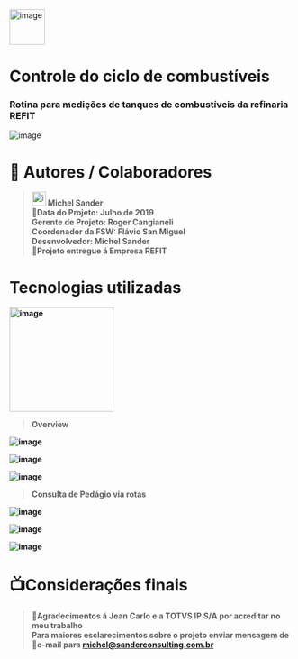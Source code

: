 <img width="63" alt="image" src="https://github.com/michelsander/ListaMunicipiosSmartView/assets/104599995/bc8494cd-ce9d-43cf-b302-8d916fc13900">

# Controle do ciclo de combustíveis
   ### Rotina para medições de tanques de combustíveis da refinaria REFIT

![image](https://github.com/michelsander/Fleetcor/assets/104599995/e0d71c17-90e5-4194-a499-fe64bc131d57)

# 🥷 Autores / Colaboradores

   > <img width="25" alt="image" src="https://github.com/michelsander/ListaMunicipiosSmartView/assets/104599995/580142a7-666c-4ea7-b56f-f8dcd68f161c"><strong> Michel Sander<strong/><br>
   > 📆Data do Projeto: Julho de 2019<BR>
   > Gerente de Projeto: Roger Cangianeli<br>
   > Coordenador da FSW: Flávio San Miguel<br>
   > Desenvolvedor: Michel Sander<br>
   > 🏦Projeto entregue á Empresa REFIT<br>
   
# Tecnologias utilizadas
<img width="185" alt="image" src="https://github.com/michelsander/ListaMunicipiosSmartView/assets/104599995/b7295cdc-2d45-40ee-bb43-ea05e2d9d705"><br>

> Overview

![image](https://github.com/michelsander/Fleetcor/assets/104599995/32821f6e-404e-4444-a7be-f2eca07dcc4e)

![image](https://github.com/michelsander/Fleetcor/assets/104599995/03df6333-5d01-4f56-a76f-09c34b917ed3)

![image](https://github.com/michelsander/Fleetcor/assets/104599995/ff14fdd5-f631-4e00-be49-e500f73bb066)

> Consulta de Pedágio via rotas

![image](https://github.com/michelsander/Fleetcor/assets/104599995/85190986-e60c-4314-bcd8-a61f2c30f2c7)

![image](https://github.com/michelsander/Fleetcor/assets/104599995/46a1b2a6-228a-4007-a768-c0a43cf7fb58)

![image](https://github.com/michelsander/Fleetcor/assets/104599995/c22a5f2a-b739-4ffb-9328-dcb7bfef21c5)


# 📺Considerações finais
   > 🎉Agradecimentos á Jean Carlo e a TOTVS IP S/A por acreditar no meu trabalho<br>
   > Para maiores esclarecimentos sobre o projeto enviar mensagem de 📨e-mail para michel@sanderconsulting.com.br
